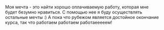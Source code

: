 Моя мечта - это найти хорошо оплачиваемую работу, которая мне будет безумно нравиться. С помощью нее я буду осуществлять остальные мечты :) А пока что рубежом является достойное окончание курса, так что работаем работаем работаееееем! 